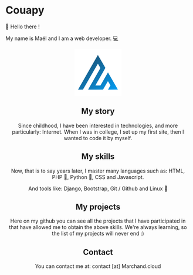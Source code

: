 # Couapy

👋 Hello there !

My name is Maël and I am a web developer. 💻

<div align="center"><img height="128" width="128" alt="Couapy's logo" align="center" src="https://github.com/Couapy/Couapy/raw/master/assets/logo.svg"></div>

<div align="center"><![Couapy's github stats](https://github-readme-stats.vercel.app/api?username=Couapy)</div>

## My story

Since childhood, I have been interested in technologies, and more particularly: Internet.
When I was in college, I set up my first site, then I wanted to code it by myself.

## My skills

Now, that is to say years later, I master many languages such as: HTML, PHP 🐘, Python 🐍, CSS and Javascript.

And tools like: Django, Bootstrap, Git / Github and Linux 🐧

## My projects

Here on my github you can see all the projects that I have participated in that have allowed me to obtain the above skills.
We're always learning, so the list of my projects will never end :)

## Contact

You can contact me at: contact [at] Marchand.cloud

